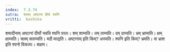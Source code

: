 ```yaml
---
index:  7.3.74
sutra:  शमाम् अष्टानां दीर्घः श्यनि
vritti:  kashika 
---
```


शमादीनाम् अष्टानां दीर्घो भवति श्यनि परतः। शम् शाम्यति। तम् ताम्यति। दम् दाम्यति। भ्रम् भ्राम्यति। क्षम् क्षाम्यति। क्लम् क्लाम्यति। मदी माद्यति। अष्टानाम् इति किम्? अस्यति। श्यनि इति किम्? भ्रमति। वा भ्राश इति श्यनो विकल्पः। बभ्राम।

